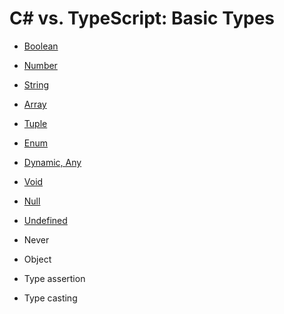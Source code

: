 # C# vs. TypeScript: Basic Types

* [Boolean](../../09/29/csharp-vs-typescript-basic-types-boolean.md)
* [Number](../../09/30/csharp-vs-typescript-basic-types-number.md)
* [String](../../10/01/csharp-vs-typescript-basic-types-string.md)
* [Array](../../10/02/csharp-vs-typescript-basic-types-array.md)
* [Tuple](../../10/04/csharp-vs-typescript-basic-types-tuple.md)
* [Enum](../../10/05/csharp-vs-typescript-basic-types-enum.md)
* [Dynamic, Any](../../10/06/csharp-vs-typescript-basic-types-dynamic-any.md)
* [Void](../../10/06/csharp-vs-typescript-basic-types-void.md)
* [Null](../../10/06/csharp-vs-typescript-basic-types-null.md)
* [Undefined](../../10/06/csharp-vs-typescript-basic-types-null-undefined.md)

* Never
* Object

* Type assertion
* Type casting
